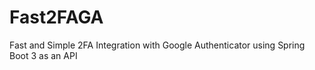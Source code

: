 # Fast2FAGA
Fast and Simple 2FA Integration with Google Authenticator using Spring Boot 3 as an API
